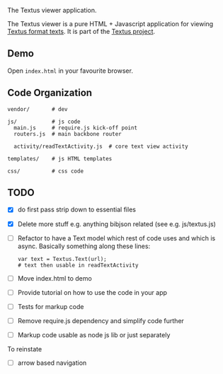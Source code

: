 The Textus viewer application.

The Textus viewer is a pure HTML + Javascript application for viewing [Textus
format texts][format]. It is part of the [Textus project][textus].

[textus]: http://okfnlabs.org/textus/
[format]: http://okfnlabs.org/textus/format/

## Demo

Open `index.html` in your favourite browser.

## Code Organization

```
vendor/       # dev

js/           # js code
  main.js     # require.js kick-off point
  routers.js  # main backbone router

  activity/readTextActivity.js  # core text view activity

templates/    # js HTML templates

css/          # css code 
```

## TODO

* [x] do first pass strip down to essential files
* [x] Delete more stuff e.g. anything bibjson related (see e.g. js/textus.js)
* [ ] Refactor to have a Text model which rest of code uses and which is async.
  Basically something along these lines:

      var text = Textus.Text(url);
      # text then usable in readTextActivity

* [ ] Move index.html to demo
* [ ] Provide tutorial on how to use the code in your app
* [ ] Tests for markup code
* [ ] Remove require.js dependency and simplify code further
* [ ] Markup code usable as node js lib or just separately

To reinstate

* [ ] arrow based navigation

